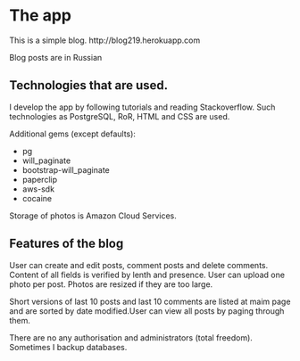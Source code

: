 <h1> The app</h1>
<p>This is a simple blog. http://blog219.herokuapp.com </p>
<p> Blog posts are in Russian </p>
<h2>Technologies that are used.</h2>
<p>I develop the app by following tutorials and reading Stackoverflow. Such technologies as PostgreSQL, RoR, HTML and CSS are used.</p>
<p>Additional gems (except defaults): </p>
<ul>
<li>pg
<li>will_paginate
<li>bootstrap-will_paginate
<li> paperclip
<li>aws-sdk
<li>cocaine
</ul>
<p>Storage of photos is Amazon Cloud Services.
<h2> Features of the blog </h2>
<p>User can create and edit posts, comment posts and delete comments. Content of all fields is verified by lenth and presence. User can upload one photo per post. Photos are resized if they are too large.</p>
<p>Short versions of last 10 posts and last 10 comments are listed at maim page and are sorted by date modified.User can view all posts by paging through them. </p>
<p>There are no any authorisation and administrators (total freedom).
Sometimes I backup databases.</p>










